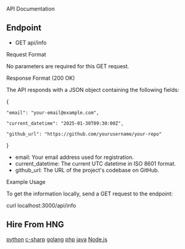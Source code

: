 API Documentation

## Endpoint

* GET api/info

Request Format

No parameters are required for this GET request.

Response Format (200 OK)

The API responds with a JSON object containing the following fields:

{

    "email": "your-email@example.com",

    "current_datetime": "2025-01-30T09:30:00Z",

    "github_url": "https://github.com/yourusername/your-repo"

}

* email: Your email address used for registration.
* current_datetime: The current UTC datetime in ISO 8601 format.
* github_url: The URL of the project's codebase on GitHub.

Example Usage

To get the information locally, send a GET request to the endpoint:


curl localhost:3000/api/info


## Hire From HNG

[python](https://hng.tech/hire/python-developers)
[c-sharp](https://hng.tech/hire/csharp-developers)
[golang](https://hng.tech/hire/golang-developers)
[php](https://hng.tech/hire/php-developers)
[java](https://hng.tech/hire/java-developers)
[Node.js](https://hng.tech/hire/nodejs-developers)

